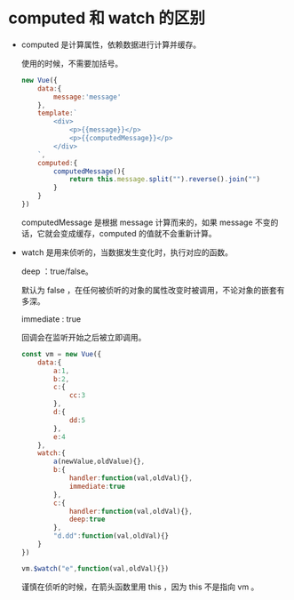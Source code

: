 # computed 和 watch 的区别 

* computed 是计算属性，依赖数据进行计算并缓存。

    使用的时候，不需要加括号。
    ```js
    new Vue({
        data:{
            message:'message'
        },
        template:`
            <div>
                <p>{{message}}</p>
                <p>{{computedMessage}}</p>
            </div>
        `,
        computed:{
            computedMessage(){
                return this.message.split("").reverse().join("")
            }
        }
    })
    ```
    computedMessage 是根据 message 计算而来的，如果 message 不变的话，它就会变成缓存，computed 的值就不会重新计算。

* watch 是用来侦听的，当数据发生变化时，执行对应的函数。

    deep ：true/false。
    
    默认为 false ，在任何被侦听的对象的属性改变时被调用，不论对象的嵌套有多深。

    immediate : true 
    
    回调会在监听开始之后被立即调用。

    ```js
    const vm = new Vue({
        data:{
            a:1,
            b:2,
            c:{
                cc:3
            },
            d:{
                dd:5
            },
            e:4
        },
        watch:{
            a(newValue,oldValue){},
            b:{
                handler:function(val,oldVal){},
                immediate:true
            },
            c:{
                handler:function(val,oldVal){},
                deep:true
            },
            "d.dd":function(val,oldVal){}
        }
    })

    vm.$watch("e",function(val,oldVal){})
    ```
    谨慎在侦听的时候，在箭头函数里用 this ，因为 this 不是指向 vm 。

